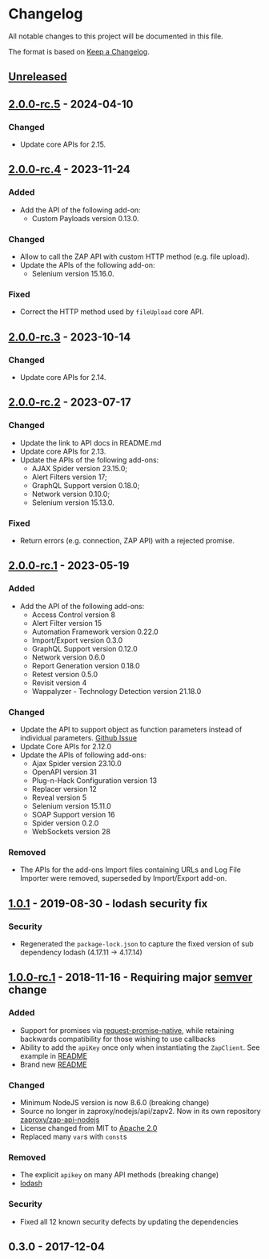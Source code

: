 # Changelog
All notable changes to this project will be documented in this file.

The format is based on [Keep a Changelog](http://keepachangelog.com/en/1.0.0/).

## [Unreleased]

## [2.0.0-rc.5] - 2024-04-10
### Changed
* Update core APIs for 2.15.

## [2.0.0-rc.4] - 2023-11-24
### Added
* Add the API of the following add-on:
    * Custom Payloads version 0.13.0.

### Changed
* Allow to call the ZAP API with custom HTTP method (e.g. file upload).
* Update the APIs of the following add-on:
    * Selenium version 15.16.0.

### Fixed
* Correct the HTTP method used by `fileUpload` core API.

## [2.0.0-rc.3] - 2023-10-14
### Changed
* Update core APIs for 2.14.

## [2.0.0-rc.2] - 2023-07-17
### Changed
* Update the link to API docs in README.md
* Update core APIs for 2.13.
* Update the APIs of the following add-ons:
    * AJAX Spider version 23.15.0;
    * Alert Filters version 17;
    * GraphQL Support version 0.18.0;
    * Network version 0.10.0;
    * Selenium version 15.13.0.

### Fixed
* Return errors (e.g. connection, ZAP API) with a rejected promise.

## [2.0.0-rc.1] - 2023-05-19
### Added
* Add the API of the following add-ons:
    * Access Control version 8
    * Alert Filter version 15
    * Automation Framework version 0.22.0
    * Import/Export version 0.3.0
    * GraphQL Support version 0.12.0
    * Network version 0.6.0
    * Report Generation version 0.18.0
    * Retest version 0.5.0
    * Revisit version 4
    * Wappalyzer - Technology Detection version 21.18.0

### Changed
* Update the API to support object as function parameters instead of individual parameters. [Github Issue](https://github.com/zaproxy/zaproxy/issues/7608)
* Update Core APIs for 2.12.0
* Update the APIs of following add-ons:
    * Ajax Spider version 23.10.0
    * OpenAPI version 31
    * Plug-n-Hack Configuration version 13
    * Replacer version 12
    * Reveal version 5
    * Selenium version 15.11.0
    * SOAP Support version 16
    * Spider version 0.2.0
    * WebSockets version 28

### Removed
* The APIs for the add-ons Import files containing URLs and Log File Importer were removed, superseded by Import/Export add-on.

## [1.0.1] - 2019-08-30 - lodash security fix

### Security

* Regenerated the `package-lock.json` to capture the fixed version of sub dependency lodash (4.17.11 -> 4.17.14)

## [1.0.0-rc.1] - 2018-11-16 - Requiring major [semver](https://semver.org/) change

### Added

* Support for promises via [request-promise-native](https://github.com/request/request-promise-native), while retaining backwards compatibility for those wishing to use callbacks
* Ability to add the `apiKey` once only when instantiating the `ZapClient`. See example in [README](README.md#instantiate-the-node-api)
* Brand new [README](README.md)

### Changed

* Minimum NodeJS version is now 8.6.0 (breaking change)
* Source no longer in zaproxy/nodejs/api/zapv2. Now in its own repository [zaproxy/zap-api-nodejs](https://github.com/zaproxy/zap-api-nodejs)
* License changed from MIT to [Apache 2.0](https://github.com/zaproxy/zap-api-nodejs/blob/main/LICENSE)
* Replaced many `var`s with `const`s

### Removed

* The explicit `apikey` on many API methods (breaking change)
* [lodash](https://www.npmjs.com/package/lodash)

### Security

* Fixed all 12 known security defects by updating the dependencies

## 0.3.0 - 2017-12-04


[Unreleased]: https://github.com/zaproxy/zap-api-nodejs/compare/v2.0.0-rc.5...HEAD
[2.0.0-rc.5]: https://github.com/zaproxy/zap-api-nodejs/compare/v2.0.0-rc.4...v2.0.0-rc.5
[2.0.0-rc.4]: https://github.com/zaproxy/zap-api-nodejs/compare/v2.0.0-rc.3...v2.0.0-rc.4
[2.0.0-rc.3]: https://github.com/zaproxy/zap-api-nodejs/compare/v2.0.0-rc.2...v2.0.0-rc.3
[2.0.0-rc.2]: https://github.com/zaproxy/zap-api-nodejs/compare/v2.0.0-rc.1...v2.0.0-rc.2
[2.0.0-rc.1]: https://github.com/zaproxy/zap-api-nodejs/compare/v1.0.1...v2.0.0-rc.1
[1.0.1]: https://github.com/zaproxy/zap-api-nodejs/compare/v1.0.0-rc.1...v1.0.1
[1.0.0-rc.1]: https://github.com/zaproxy/zap-api-nodejs/compare/ccad7bac914e3572dba4e9d09fc2114bb5208d8d...v1.0.0-rc.1
